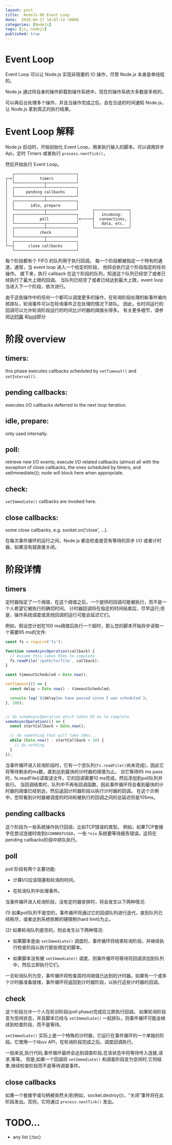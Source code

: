 ```yaml
---
layout: post
title:  NodeJs-06 Event Loop
date:  2018-04-27 18:07:14 +0800
categories: [NodeJs]
tags: [js, nodejs]
published: true
---
```


# Event Loop

Event Loop 可以让 Node.js 实现非阻塞的 IO 操作，尽管 Node.js 本身是单线程的。

Node.js 通过将自身的操作卸载到操作系统中，现在的操作系统大多数是多核的，

可以再后台处理多个操作，并且当操作完成之后，会在合适的时间通知 Node.js，让 Node.js 拿到真正的执行结果。

# Event Loop 解释

Node.js 启动时，开始初始化 Event Loop，用来执行输入的脚本。可以调用异步 Api，定时 Timers 或者执行 `process.nextTick()`，

然后开始执行 Event Loop。

```
   ┌───────────────────────────┐
┌─>│           timers          │
│  └─────────────┬─────────────┘
│  ┌─────────────┴─────────────┐
│  │     pending callbacks     │
│  └─────────────┬─────────────┘
│  ┌─────────────┴─────────────┐
│  │       idle, prepare       │
│  └─────────────┬─────────────┘      ┌───────────────┐
│  ┌─────────────┴─────────────┐      │   incoming:   │
│  │           poll            │<─────┤  connections, │
│  └─────────────┬─────────────┘      │   data, etc.  │
│  ┌─────────────┴─────────────┐      └───────────────┘
│  │           check           │
│  └─────────────┬─────────────┘
│  ┌─────────────┴─────────────┐
└──┤      close callbacks      │
   └───────────────────────────┘
```

每个阶段都有个 FIFO 的队列用于执行回调。
每一个阶段都被指定一个特有的通道，通常，当 event loop 进入一个给定的阶段，
他将会执行这个阶段指定的任何操作。
接下来，执行 callback 在这个阶段的队列，知道这个队列已经空了或者已经执行了最大上限的回调。
当队列已经空了或者已经达到最大上限，event loop 当进入下一个阶段，依次进行。

由于这些操作中的任何一个都可以调度更多的操作，在轮询阶段处理的新事件被内核排队，轮询事件可以在轮询事件正在处理的情况下排队。
因此，长时间运行的回调可以允许轮询阶段运行的时间比计时器的阈值长得多。
有关更多细节，请参阅[计时器](https://nodejs.org/en/docs/guides/event-loop-timers-and-nexttick/#timers)
和[poll](https://nodejs.org/en/docs/guides/event-loop-timers-and-nexttick/#poll)部分


# 阶段 overview

## timers: 

this phase executes callbacks scheduled by `setTimeout()` and `setInterval()`.

## pending callbacks: 

executes I/O callbacks deferred to the next loop iteration.

## idle, prepare: 

only used internally.

## poll: 

retrieve new I/O events; execute I/O related callbacks (almost all with the exception of close callbacks, the ones scheduled by timers, and setImmediate()); node will block here when appropriate.

## check: 

`setImmediate()` callbacks are invoked here.

## close callbacks: 

some close callbacks, e.g. socket.on('close', ...).

在每次事件循环的运行之间，Node.js 都会检查是否有等待的异步 I/O 或者计时器，如果没有就直接关闭。

# 阶段详情

## timers

定时器指定了一个阈值，在这个阈值之后，一个提供的回调可能被执行，而不是一个人希望它被执行的确切时间。
计时器回调将在指定的时间结束后，尽早运行;但是，操作系统调度或其他回调的运行可能会延迟它们。

例如，假设您计划在100 ms阈值后执行一个超时，那么您的脚本开始异步读取一个需要95 ms的文件:

```js
const fs = require('fs');

function someAsyncOperation(callback) {
  // Assume this takes 95ms to complete
  fs.readFile('/path/to/file', callback);
}

const timeoutScheduled = Date.now();

setTimeout(() => {
  const delay = Date.now() - timeoutScheduled;

  console.log(`${delay}ms have passed since I was scheduled`);
}, 100);


// do someAsyncOperation which takes 95 ms to complete
someAsyncOperation(() => {
  const startCallback = Date.now();

  // do something that will take 10ms...
  while (Date.now() - startCallback < 10) {
    // do nothing
  }
});
```

当事件循环进入轮询阶段时，它有一个空队列(`fs.readFile()`尚未完成)，因此它将等待剩余的ms数，直到达到最快的计时器的阈值为止。
当它等待95 ms pass时，fs.readFile()读取该文件，它的回调需要10 ms完成，然后添加到poll队列并执行。
当回调结束时，队列中不再有回调函数，因此事件循环将会看到最快的计时器的阈值已经到达，然后返回计时器阶段以执行计时器的回调。
在这个示例中，您将看到计时器被调度的时间和被执行的回调之间的总延迟将是105ms。

## pending callbacks

这个阶段为一些系统操作执行回调，比如TCP错误的类型。
例如，如果TCP套接字在尝试连接时收到`ECONNREFUSED`，一些 `*nix` 系统要等待报告错误。这将在pending callbacks阶段中排队执行。

## poll

poll 阶段有两个主要功能:

- 计算I/O应该阻塞和轮询的时间。

- 在轮询队列中处理事件。

当事件循环进入轮询阶段，没有定时器安排时，将会发生以下两种情况:

(1) 如果poll队列不是空的，事件循环将通过它的回调队列进行迭代，直到队列已经耗尽，或者达到系统依赖的硬限制(hard limit)为止。

(2) 如果轮询队列是空的，则会发生以下两种情况:

- 如果脚本是由 `setImmediate()` 调度的，事件循环将结束轮询阶段，并继续执行检查阶段以执行那些预定的脚本。

- 如果脚本没有被 `setImmediate()` 调度，则事件循环将等待将回调添加到队列中，然后立即执行它们。

一旦轮询队列为空，事件循环将检查其时间阈值已达到的计时器。如果有一个或多个计时器准备就绪，事件循环将返回到计时器阶段，以执行这些计时器的回调。

## check

这个阶段允许一个人在轮训阶段(poll phase)完成后立即执行回调。
如果轮询阶段变为空闲状态，并且脚本已经与 `setImmediate()` 一起排队，则事件循环可能会继续到检查阶段，而不是等待。

`setImmediate()` 实际上是一个特殊的计时器，它运行在事件循环的一个单独的阶段。它使用一个libuv API，在轮询阶段完成之后，调度回调执行。

一般来说,执行代码,事件循环最终会达到调查阶段,在该状态中将等待传入连接,请求,等等。
但是,如果一个回调将 `setImmediate()` 和调查阶段变为空闲时,它将结束,继续检查阶段而不是等待调查事件。

## close callbacks

如果一个套接字或句柄被突然关闭(例如，socket.destroy())，“关闭”事件将在此阶段发出。否则，它将通过 `process.nextTick()` 发出。

# TODO...

* any list
{:toc}